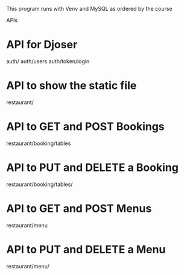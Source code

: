 This program runs with Venv and MySQL as ordered by the course

APIs

# API for Djoser
auth/
auth/users
auth/token/login

# API to show the static file
restaurant/

# API to GET and POST Bookings
restaurant/booking/tables
# API to PUT and DELETE a Booking
restaurant/booking/tables/<id>

# API to GET and POST Menus
restaurant/menu
# API to PUT and DELETE a Menu
restaurant/menu/<id>
